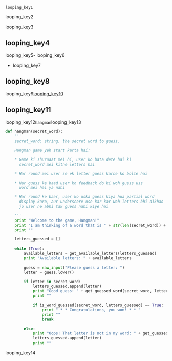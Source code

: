 ```ngMeta
looping_key1
```
looping_key2

looping_key3

## looping_key4
looping_key5- looping_key6
- looping_key7
## looping_key8
looping_key9[looping_key10](https://www.youtube.com/watch?v=SZGo7oa8vsc)


## looping_key11
looping_key12`hangman`looping_key13

```python
def hangman(secret_word):
    '''
    secret_word: string, the secret word to guess.

    Hangman game yeh start karta hai:

    * Game ki shuruaat mei hi, user ko bata dete hai ki
      secret_word mei kitne letters hai

    * Har round mei user se ek letter guess karne ko bolte hai

    * Har guess ke baad user ko feedback do ki woh guess uss
      word mei hai ya nahi

    * Har round ke baar, user ko uska guess kiya hua partial word
      display karo, aur underscore use kar kar woh letters bhi dikhao
      jo user ne abhi tak guess nahi kiye hai

    '''
    print "Welcome to the game, Hangman!"
    print "I am thinking of a word that is " + str(len(secret_word)) + " letters long."
    print ""

    letters_guessed = []
    
    while (True):
        available_letters = get_available_letters(letters_guessed)
        print "Available letters: " + available_letters

        guess = raw_input("Please guess a letter: ")
        letter = guess.lower()

        if letter in secret_word:
            letters_guessed.append(letter)
            print "Good guess: " + get_guessed_word(secret_word, letters_guessed)
            print ""

            if is_word_guessed(secret_word, letters_guessed) == True:
                print " * * Congratulations, you won! * * "
                print ""
                break

        else:
            print "Oops! That letter is not in my word: " + get_guessed_word(secret_word, letters_guessed)
            letters_guessed.append(letter)
            print ""
```
looping_key14